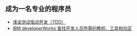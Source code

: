 ## 成为一名专业的程序员
- [浅谈测试驱动开发（TDD）](https://www.ibm.com/developerworks/cn/linux/l-tdd/)
- [IBM developerWorks 查找开发人员所需的教程、工具和社区](https://www.ibm.com/developerworks/cn/)
